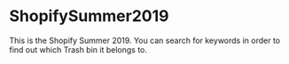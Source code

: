 # ShopifySummer2019

This is the Shopify Summer 2019. You can search for keywords in order to find out which Trash bin it belongs to.

